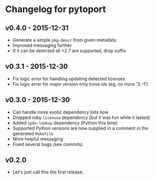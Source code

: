 # Changelog for pytoport

## v0.4.0 - 2015-12-31

- Generate a simple `pkg-descr` from given metadata
- Improved messaging further
- If it can be detected all >2.7 are supported, drop suffix

## v0.3.1 - 2015-12-30

- Fix logic error for handling updating detected licenses
- Fix logic error for major version only trove ids (eg, no more '3.-1')

## v0.3.0 - 2015-12-30

- Can handle more exotic dependency lists now
- Dropped ruby `licensee` dependency (but it was fun while it lasted)
- Added `spdx-lookup` dependency (Python this time)
- Supported Python versions are now supplied in a comment in the generated `Makefile`
- More helpful messaging
- Fixed several bugs (see commits)

## v0.2.0

- Let's just call this the first release.
